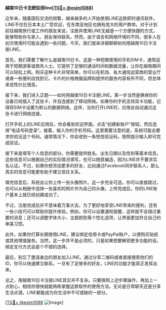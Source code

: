 **越南10日卡怎麽註冊line[[TG💪+ @esim1088](https://t.me/s/esim1088)]**

近年来，随着国际交流的频繁，越来越多的人开始使用LINE这款即时通讯软件。LINE不仅在日本本土广受欢迎，在东南亚地区也拥有庞大的用户群体。对于计划前往越南旅行或工作的朋友来说，注册并使用LINE无疑是一个方便快捷的方式，能够帮助你与家人、朋友保持联系。然而，由于语言和网络环境的不同，很多人在初次使用时可能会遇到一些问题。今天，我们就来详细聊聊如何用越南10日卡注册LINE。

首先，我们需要了解什么是越南10日卡。这是一种短期使用的手机SIM卡，通常适用于短期游客或商务人士。它提供了足够的通话时间和数据流量，让你在越南期间可以轻松上网。购买这种卡片非常简单，你可以在机场、各大通信运营商的营业厅或者一些便利店找到它。卡片的价格根据品牌和提供的服务内容有所不同，但总体来说性价比很高。

接下来，我们进入正题——如何用越南10日卡注册LINE。第一步当然是确保你的设备已经插入了这张卡，并且连接到了移动网络。如果你的手机支持双卡功能，记得将SIM卡设置为默认的数据网络。这样，当你打开LINE时，应用会自动通过这张卡进行网络连接。

打开手机上的LINE应用后，你会看到欢迎界面。点击“创建新账户”按钮，然后选择“电话号码登录”。接着，输入你的手机号码。这里需要注意的是，系统可能会要求你验证这个号码。通常情况下，你会收到一条短信验证码，按照提示输入即可完成验证。

接下来是填写个人信息的部分。你需要提供姓名、出生日期以及性别等基本信息。这些信息可以根据自己的实际情况填写，也可以随意编造，因为LINE并不要求实名认证。不过，如果你想添加更多的好友，比如通过Facebook同步联系人，那么真实的信息可能更有助于建立信任关系。

填完信息后，系统会让你上传一张头像照片。这一步完全可选，你可以直接跳过，也可以从相册中选择一张喜欢的照片作为自己的头像。上传完成后，你的LINE账户基本上就已经创建成功了。

不过，注册完成后并不意味着万事大吉。为了更好地享受LINE带来的便利，还有一些小技巧可以帮助你提升体验。例如，你可以设置通知提醒，这样就不会错过重要的消息；还可以调整字体大小、主题颜色等个性化选项，让界面更加符合自己的审美习惯。

此外，如果你打算长期使用LINE，建议绑定信用卡或PayPal账户，以便购买贴纸或其他增值服务。当然，这一步并不是必须的，只是如果想要解锁更多功能的话，绑定支付方式会是个不错的选择。

最后，别忘了邀请身边的朋友加入LINE。通过分享二维码或者直接搜索他们的ID，你可以快速建立联系。一旦有了足够多的好友，LINE的功能才能真正发挥出来。

总之，用越南10日卡注册LINE其实并不复杂。只要按照上述步骤操作，再加上一点耐心，相信你很快就能熟练掌握这款软件的使用方法。无论是日常聊天还是分享生活点滴，LINE都能成为你生活中不可或缺的一部分。

[[TG💪+ @esim1088](https://t.me/s/esim1088) ![Image](https://i.postimg.cc/4NQfJmqS/Snipaste-2025-05-13-00-14-12.png)]
